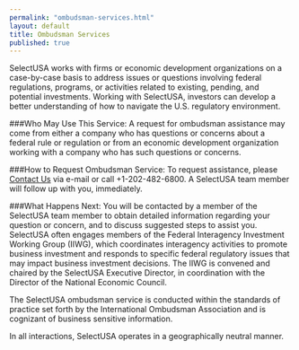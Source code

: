 ```yaml
---
permalink: "ombudsman-services.html"
layout: default
title: Ombudsman Services
published: true
---
```


SelectUSA works with firms or economic development organizations on a case-by-case basis to address issues or questions involving federal regulations, programs, or activities related to existing, pending, and potential investments. Working with SelectUSA, investors can develop a better understanding of how to navigate the U.S. regulatory environment.

###Who May Use This Service:
A request for ombudsman assistance may come from either a company who has questions or concerns about a federal rule or regulation or from an economic development organization working with a company who has such questions or concerns. 

###How to Request Ombudsman Service:
To request assistance, please [Contact Us](mailto:info@selectusa.gov) via e-mail or call +1-202-482-6800. A SelectUSA team member will follow up with you, immediately.

###What Happens Next:
You will be contacted by a member of the SelectUSA team member to obtain detailed information regarding your question or concern, and to discuss suggested steps to assist you.  SelectUSA often engages members of the Federal Interagency Investment Working Group (IIWG), which coordinates interagency activities to promote business investment and responds to specific federal regulatory issues that may impact business investment decisions.  The IIWG is convened and chaired by the SelectUSA Executive Director, in coordination with the Director of the National Economic Council.

The SelectUSA ombudsman service is conducted within the standards of practice set forth by the International Ombudsman Association and is cognizant of business sensitive information.

In all interactions, SelectUSA operates in a geographically neutral manner.